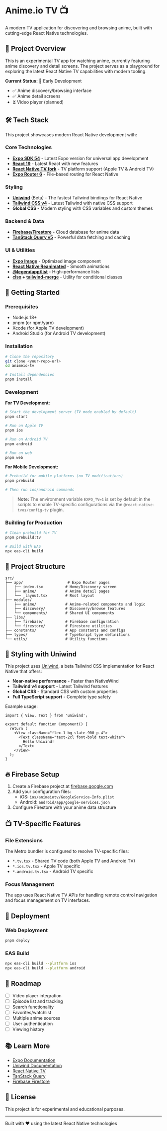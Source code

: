 # Anime.io TV 📺

A modern TV application for discovering and browsing anime, built with cutting-edge React Native technologies.

## 🎯 Project Overview

This is an experimental TV app for watching anime, currently featuring anime discovery and detail screens. The project serves as a playground for exploring the latest React Native TV capabilities with modern tooling.

**Current Status:** 🚧 Early Development
- ✅ Anime discovery/browsing interface
- ✅ Anime detail screens
- ⏳ Video player (planned)

## 🛠️ Tech Stack

This project showcases modern React Native development with:

### Core Technologies
- **[Expo SDK 54](https://expo.dev)** - Latest Expo version for universal app development
- **[React 19](https://react.dev)** - Latest React with new features
- **[React Native TV fork](https://github.com/react-native-tvos/react-native-tvos)** - TV platform support (Apple TV & Android TV)
- **[Expo Router 6](https://docs.expo.dev/router/introduction)** - File-based routing for React Native

### Styling
- **[Uniwind](https://docs.uniwind.dev/)** (Beta) - The fastest Tailwind bindings for React Native
- **[Tailwind CSS v4](https://tailwindcss.com)** - Latest Tailwind with native CSS support
- **Global CSS** - Modern styling with CSS variables and custom themes

### Backend & Data
- **[Firebase/Firestore](https://firebase.google.com)** - Cloud database for anime data
- **[TanStack Query v5](https://tanstack.com/query)** - Powerful data fetching and caching

### UI & Utilities
- **[Expo Image](https://docs.expo.dev/versions/latest/sdk/image/)** - Optimized image component
- **[React Native Reanimated](https://docs.swmansion.com/react-native-reanimated/)** - Smooth animations
- **[@legendapp/list](https://legendapp.com/open-source/list/)** - High-performance lists
- **[clsx](https://github.com/lukeed/clsx) + [tailwind-merge](https://github.com/dcastil/tailwind-merge)** - Utility for conditional classes

## 🚀 Getting Started

### Prerequisites

- Node.js 18+ 
- pnpm (or npm/yarn)
- Xcode (for Apple TV development)
- Android Studio (for Android TV development)

### Installation

```bash
# Clone the repository
git clone <your-repo-url>
cd animeio-tv

# Install dependencies
pnpm install
```

### Development

**For TV Development:**

```bash
# Start the development server (TV mode enabled by default)
pnpm start

# Run on Apple TV
pnpm ios

# Run on Android TV
pnpm android

# Run on web
pnpm web
```

**For Mobile Development:**

```bash
# Prebuild for mobile platforms (no TV modifications)
pnpm prebuild

# Then run ios/android commands
```

> **Note:** The environment variable `EXPO_TV=1` is set by default in the scripts to enable TV-specific configurations via the `@react-native-tvos/config-tv` plugin.

### Building for Production

```bash
# Clean prebuild for TV
pnpm prebuild:tv

# Build with EAS
npx eas-cli build
```

## 📁 Project Structure

```
src/
├── app/                    # Expo Router pages
│   ├── index.tsx          # Home/Discovery screen
│   ├── anime/             # Anime detail pages
│   └── _layout.tsx        # Root layout
├── modules/
│   ├── anime/             # Anime-related components and logic
│   ├── discovery/         # Discovery/browse features
│   └── components/        # Shared UI components
├── libs/
│   ├── firebase/          # Firebase configuration
│   └── firestore/         # Firestore utilities
├── constants/             # App constants and configs
├── types/                 # TypeScript type definitions
└── utils/                 # Utility functions
```

## 🎨 Styling with Uniwind

This project uses [Uniwind](https://docs.uniwind.dev/), a beta Tailwind CSS implementation for React Native that offers:

- **Near-native performance** - Faster than NativeWind
- **Tailwind v4 support** - Latest Tailwind features
- **Global CSS** - Standard CSS with custom properties
- **Full TypeScript support** - Complete type safety

Example usage:
```tsx
import { View, Text } from 'uniwind';

export default function Component() {
  return (
    <View className="flex-1 bg-slate-900 p-4">
      <Text className="text-2xl font-bold text-white">
        Hello Uniwind!
      </Text>
    </View>
  );
}
```

## 🔥 Firebase Setup

1. Create a Firebase project at [firebase.google.com](https://firebase.google.com)
2. Add your configuration files:
   - iOS: `ios/animeiotv/GoogleService-Info.plist`
   - Android: `android/app/google-services.json`
3. Configure Firestore with your anime data structure

## 📺 TV-Specific Features

### File Extensions
The Metro bundler is configured to resolve TV-specific files:
- `*.tv.tsx` - Shared TV code (both Apple TV and Android TV)
- `*.ios.tv.tsx` - Apple TV specific
- `*.android.tv.tsx` - Android TV specific

### Focus Management
The app uses React Native TV APIs for handling remote control navigation and focus management on TV interfaces.

## 🚢 Deployment

### Web Deployment
```bash
pnpm deploy
```

### EAS Build
```bash
npx eas-cli build --platform ios
npx eas-cli build --platform android
```

## 🔮 Roadmap

- [ ] Video player integration
- [ ] Episode list and tracking
- [ ] Search functionality
- [ ] Favorites/watchlist
- [ ] Multiple anime sources
- [ ] User authentication
- [ ] Viewing history

## 📚 Learn More

- [Expo Documentation](https://docs.expo.dev/)
- [Uniwind Documentation](https://docs.uniwind.dev/)
- [React Native TV](https://github.com/react-native-tvos/react-native-tvos)
- [TanStack Query](https://tanstack.com/query)
- [Firebase Firestore](https://firebase.google.com/docs/firestore)

## 📄 License

This project is for experimental and educational purposes.

---

Built with ❤️ using the latest React Native technologies
